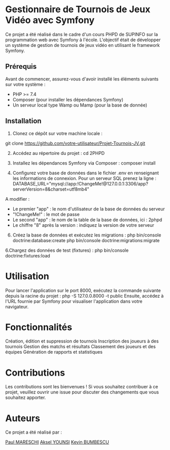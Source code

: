 # Gestionnaire de Tournois de Jeux Vidéo avec Symfony

Ce projet a été réalisé dans le cadre d'un cours PHPD de SUPINFO sur la programmation web avec Symfony à l'école. L'objectif était de développer un système de gestion de tournois de jeux vidéo en utilisant le framework Symfony.

## Prérequis

Avant de commencer, assurez-vous d'avoir installé les éléments suivants sur votre système :

- PHP >= 7.4
- Composer (pour installer les dépendances Symfony)
- Un serveur local type Wamp ou Mamp (pour la base de donnée)

## Installation

1. Clonez ce dépôt sur votre machine locale :

git clone https://github.com/votre-utilisateur/Projet-Tournois-JV.git

2. Accédez au répertoire du projet :
cd 2PHPD

3. Installez les dépendances Symfony via Composer :
composer install

4. Configurez votre base de données dans le fichier .env en renseignant les informations de connexion.
Pour un serveur SQL prenez la ligne :
DATABASE_URL="mysql://app:!ChangeMe!@127.0.0.1:3306/app?serverVersion=8&charset=utf8mb4"

A modifier :
- Le premier "app" : le nom d'utilisateur de la base de données du serveur
- "!ChangeMe!" : le mot de passe
- Le second "app" : le nom de la table de la base de données, ici : 2phpd
- Le chiffre "8" après la version : indiquez la version de votre serveur 


6. Créez la base de données et exécutez les migrations :
php bin/console doctrine:database:create
php bin/console doctrine:migrations:migrate

6.Chargez des données de test (fixtures) :
php bin/console doctrine:fixtures:load


# Utilisation
Pour lancer l'application sur le port 8000, exécutez la commande suivante depuis la racine du projet :
php -S 127.0.0.8000 -t public
Ensuite, accédez à l'URL fournie par Symfony pour visualiser l'application dans votre navigateur.

# Fonctionnalités
Création, édition et suppression de tournois
Inscription des joueurs à des tournois
Gestion des matchs et résultats
Classement des joueurs et des équipes
Génération de rapports et statistiques

# Contributions
Les contributions sont les bienvenues ! Si vous souhaitez contribuer à ce projet, veuillez ouvrir une issue pour discuter des changements que vous souhaitez apporter.

# Auteurs
Ce projet a été réalisé par :

[Paul MARESCHI](https://github.com/Caalagan)
[Aksel YOUNSI](https://github.com/aaKSell)
[Kevin BUMBESCU](https://github.com/Reuss77)
